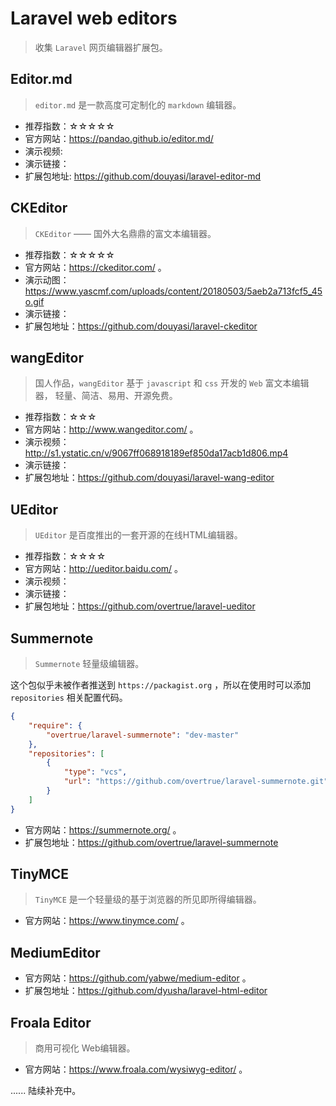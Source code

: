 # Laravel web editors

>   收集 `Laravel` 网页编辑器扩展包。

## Editor.md

> `editor.md` 是一款高度可定制化的 `markdown` 编辑器。

- 推荐指数：☆☆☆☆☆
- 官方网站：https://pandao.github.io/editor.md/ 
- 演示视频: 
- 演示链接：
- 扩展包地址: https://github.com/douyasi/laravel-editor-md

## CKEditor

>   `CKEditor` —— 国外大名鼎鼎的富文本编辑器。

- 推荐指数：☆☆☆☆☆
- 官方网站：https://ckeditor.com/ 。
- 演示动图：https://www.yascmf.com/uploads/content/20180503/5aeb2a713fcf5_45o.gif
- 演示链接：
- 扩展包地址：https://github.com/douyasi/laravel-ckeditor

## wangEditor

>   国人作品，`wangEditor` 基于 `javascript` 和 `css` 开发的 `Web` 富文本编辑器， 轻量、简洁、易用、开源免费。

- 推荐指数：☆☆☆
- 官方网站：http://www.wangeditor.com/ 。
- 演示视频：http://s1.ystatic.cn/v/9067ff068918189ef850da17acb1d806.mp4
- 演示链接：
- 扩展包地址：https://github.com/douyasi/laravel-wang-editor

## UEditor

>   `UEditor` 是百度推出的一套开源的在线HTML编辑器。

- 推荐指数：☆☆☆☆
- 官方网站：http://ueditor.baidu.com/ 。
- 演示视频：
- 演示链接：
- 扩展包地址：https://github.com/overtrue/laravel-ueditor

## Summernote 

>   `Summernote` 轻量级编辑器。

这个包似乎未被作者推送到 `https://packagist.org` ，所以在使用时可以添加 `repositories` 相关配置代码。

```json
{
    "require": {
        "overtrue/laravel-summernote": "dev-master"
    },
    "repositories": [
        {
            "type": "vcs",
            "url": "https://github.com/overtrue/laravel-summernote.git"
        }
    ]
}
```

- 官方网站：https://summernote.org/ 。
- 扩展包地址：https://github.com/overtrue/laravel-summernote

## TinyMCE

>   `TinyMCE` 是一个轻量级的基于浏览器的所见即所得编辑器。

- 官方网站：https://www.tinymce.com/ 。

## MediumEditor

- 官方网站：https://github.com/yabwe/medium-editor 。
- 扩展包地址：https://github.com/dyusha/laravel-html-editor

## Froala Editor

>   商用可视化 Web编辑器。

- 官方网站：https://www.froala.com/wysiwyg-editor/ 。

...... 陆续补充中。

